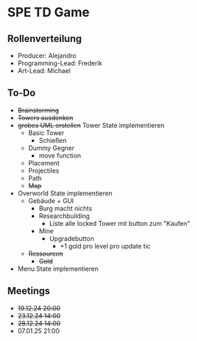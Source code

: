 # SPE TD Game

## Rollenverteilung
- Producer: Alejandro
- Programming-Lead: Frederik 
- Art-Lead: Michael

## To-Do
- ~~Brainstorming~~
- ~~Towers ausdenken~~
- ~~grobes UML erstellen~~
Tower State implementieren
  - Basic Tower
    - Schießen
  - Dummy Gegner
    - move function
  - Placement
  - Projectiles
  - Path
  - ~~Map~~
- Overworld State implementieren
  - Gebäude + GUI
    - Burg macht nichts
    - Researchbuilding 
      - Liste alle locked Tower mit button zum "Kaufen"
    - Mine
      - Upgradebutton
        - +1 gold pro level pro update tic
  - ~~Ressourcen~~
    - ~~Gold~~
- Menu State implementieren

## Meetings
- ~~19.12.24 20:00~~
- ~~23.12.24 14:00~~
- ~~28.12.24 14:00~~
- 07.01.25 21:00
